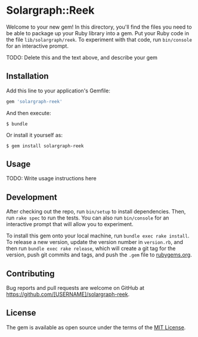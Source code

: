 # Solargraph::Reek

Welcome to your new gem! In this directory, you'll find the files you need to be able to package up your Ruby library into a gem. Put your Ruby code in the file `lib/solargraph/reek`. To experiment with that code, run `bin/console` for an interactive prompt.

TODO: Delete this and the text above, and describe your gem

## Installation

Add this line to your application's Gemfile:

```ruby
gem 'solargraph-reek'
```

And then execute:

    $ bundle

Or install it yourself as:

    $ gem install solargraph-reek

## Usage

TODO: Write usage instructions here

## Development

After checking out the repo, run `bin/setup` to install dependencies. Then, run `rake spec` to run the tests. You can also run `bin/console` for an interactive prompt that will allow you to experiment.

To install this gem onto your local machine, run `bundle exec rake install`. To release a new version, update the version number in `version.rb`, and then run `bundle exec rake release`, which will create a git tag for the version, push git commits and tags, and push the `.gem` file to [rubygems.org](https://rubygems.org).

## Contributing

Bug reports and pull requests are welcome on GitHub at https://github.com/[USERNAME]/solargraph-reek.

## License

The gem is available as open source under the terms of the [MIT License](https://opensource.org/licenses/MIT).
